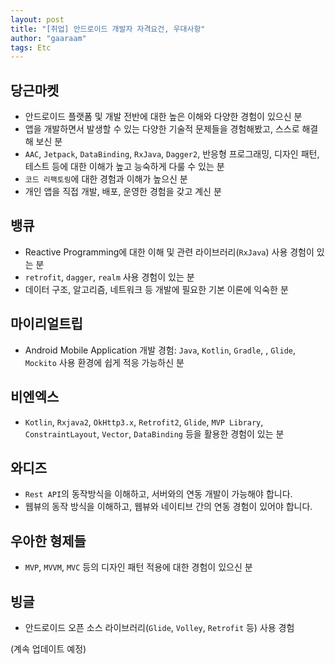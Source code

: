 ```yaml
---
layout: post
title: "[취업] 안드로이드 개발자 자격요건, 우대사항"
author: "gaaraam"
tags: Etc
---
```


## 당근마켓

- 안드로이드 플랫폼 및 개발 전반에 대한 높은 이해와 다양한 경험이 있으신 분
- 앱을 개발하면서 발생할 수 있는 다양한 기술적 문제들을 경험해봤고, 스스로 해결해 보신 분
- `AAC`, `Jetpack`, `DataBinding`, `RxJava`, `Dagger2`, 반응형 프로그래밍, 디자인 패턴, 테스트 등에 대한 이해가 높고 능숙하게 다룰 수 있는 분
- `코드 리팩토링`에 대한 경험과 이해가 높으신 분
- 개인 앱을 직접 개발, 배포, 운영한 경험을 갖고 계신 분

## 뱅큐

- Reactive Programming에 대한 이해 및 관련 라이브러리(`RxJava`) 사용 경험이 있는 분
- `retrofit`, `dagger`, `realm` 사용 경험이 있는 분
- 데이터 구조, 알고리즘, 네트워크 등 개발에 필요한 기본 이론에 익숙한 분

## 마이리얼트립

- Android Mobile Application 개발 경험: `Java`, `Kotlin`, `Gradle`, , `Glide`, `Mockito` 사용 환경에 쉽게 적응 가능하신 분

## 비엔엑스

- `Kotlin`, `Rxjava2`, `OkHttp3.x`, `Retrofit2`, `Glide`, `MVP Library`, `ConstraintLayout`, `Vector`, `DataBinding` 등을 활용한 경험이 있는 분

## 와디즈

- `Rest API`의 동작방식을 이해하고, 서버와의 연동 개발이 가능해야 합니다.
- 웹뷰의 동작 방식을 이해하고, 웹뷰와 네이티브 간의 연동 경험이 있어야 합니다.

## 우아한 형제들

- `MVP`, `MVVM`, `MVC` 등의 디자인 패턴 적용에 대한 경험이 있으신 분

## 빙글

- 안드로이드 오픈 소스 라이브러리(`Glide`, `Volley`, `Retrofit` 등) 사용 경험

(계속 업데이트 예정)
